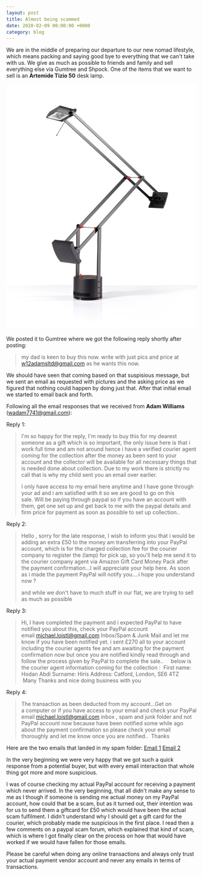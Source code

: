 ```yaml
---
layout: post
title: Almost being scammed
date: 2020-02-09 00:00:00 +0000
category: blog
---
```


We are in the middle of preparing our departure to our new nomad lifestyle, which means packing and saying good bye to everything that we can't take with us. We give as much as possible to friends and family and sell everything else via Gumtree and Shpock. One of the items that we want to sell is an **Artemide Tizio 50** desk lamp.

![](/assets/posts/2020-02-09-almost-being-scammed/artemide-tizio-50.jpg)

We posted it to Gumtree where we got the following reply shortly after posting:
> my dad is keen to buy this now. write with just pics and price at w12adamsltd@gmail.com as he wants this now.

We should have seen that coming based on that suspisious message, but we sent an email as requested with pictures and the asking price as we figured that nothing could happen by doing just that. After that initial email we started to email back and forth. 

Following all the email responses that we received from **Adam Williams** (wadam7741@gmail.com):

Reply 1:
> I'm so happy for the reply, I'm ready to buy this for my dearest someone as a gift which is so important, the only issue here is that i work full time and am not around hence i have a verified courier agent coming for the collection after the money as been sent to your account and the collector will be available for all necessary things that is needed done about collection. Due to my work there is strictly no call that is why my child sent you an email over earlier.
>
> I only have access to my email here anytime and I have gone through your ad and i am satisfied with it so we are good to go on this sale. Will be paying through paypal so if you have an account with them, get one set up and get back to me with the paypal details and firm price for payment as soon as possible to set up collection..

Reply 2:
> Hello , sorry for the late response, I wish to inform you that i would be adding an extra £50 to the money am transferring into your PayPal account, which is for the charged collection fee for the courier company to register the (lamp) for pick up, so you'll help me send it to the courier company agent via Amazon Gift Card Money Pack after the payment confirmation...I will appreciate your help here. As soon as i made the payment PayPal will notify you....i hope you understand now ?
>
> and while we don't have to much stuff in our flat, we are trying to sell as much as possible 

Reply 3:
> Hi, I have completed the payment and i expected PayPal to have notified you about this, check your PayPal account email michael.loistl@gmail.com Inbox/Spam & Junk Mail and let me know if you have been notified yet. i sent £270 all to your account including the courier agents fee and am awaiting for the payment confirmation now but once you are notified kindly read through and follow the process given by PayPal to complete the sale..     below is the courier agent information coming for the collection :  First name: Hodan Abdi Surname: Hiris Address: Catford, London, SE6 4TZ    Many Thanks and nice doing business with you

Reply 4:
> The transaction as been deducted from my account...Get on a computer or if you have access to your email and check your PayPal email michael.loistl@gmail.com inbox , spam and junk folder and not PayPal account now because have been notified some while ago about the payment confirmation so please check your email thoroughly and let me know once you are notified..  Thanks

Here are the two emails that landed in my spam folder:
[Email 1](/assets/posts/2020-02-09-almost-being-scammed/you-ve-received-an-instant-payment-of-270.00-gbp-from-adam-williams.pdf)
[Email 2](/assets/posts/2020-02-09-almost-being-scammed/last-step-to-confirm-payment.pdf)

In the very beginning we were very happy that we got such a quick response from a potential buyer, but with every email interaction that whole thing got more and more suspicious.

I was of course checking my actual PayPal account for receiving a payment which never arrived. In the very beginning, that all didn't make any sense to me as I though if someone is sending me actual money on my PayPal account, how could that be a scam, but as it turned out, their intention was for us to send them a giftcard for £50 which would have been the actual scam fulfilment. I didn't understand why I should get a gift card for the courier, which probably made me suspicious in the first place. I read then a few comments on a paypal scam forum, which explained that kind of scam, which is where I got finally clear on the process on how that would have worked if we would have fallen for those emails.

Please be careful when doing any online transactions and always only  trust your actual payment vendor account and never any emails in terms of transactions.